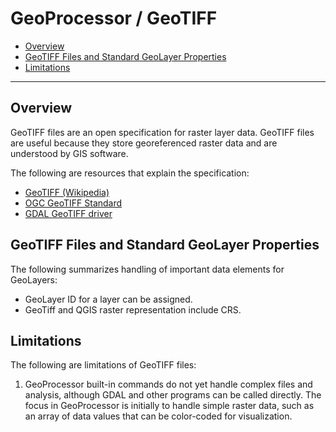 # GeoProcessor / GeoTIFF

* [Overview](#overview)
* [GeoTIFF Files and Standard GeoLayer Properties](#geotiff-files-and-standard-geolayer-properties)
* [Limitations](#limitations)

----------------

## Overview ##

GeoTIFF files are an open specification for raster layer data.
GeoTIFF files are useful because they store georeferenced raster data and are understood by GIS software.

The following are resources that explain the specification:

* [GeoTIFF (Wikipedia)](https://en.wikipedia.org/wiki/GeoTIFF)
* [OGC GeoTIFF Standard](https://www.ogc.org/standards/geotiff)
* [GDAL GeoTIFF driver](https://gdal.org/drivers/raster/gtiff.html#raster-gtiff)

## GeoTIFF Files and Standard GeoLayer Properties ##

The following summarizes handling of important data elements for GeoLayers:

* GeoLayer ID for a layer can be assigned.
* GeoTiff and QGIS raster representation include CRS.

## Limitations ##

The following are limitations of GeoTIFF files:

1. GeoProcessor built-in commands do not yet handle complex files and analysis,
although GDAL and other programs can be called directly.
The focus in GeoProcessor is initially to handle simple raster data,
such as an array of data values that can be color-coded for visualization.
